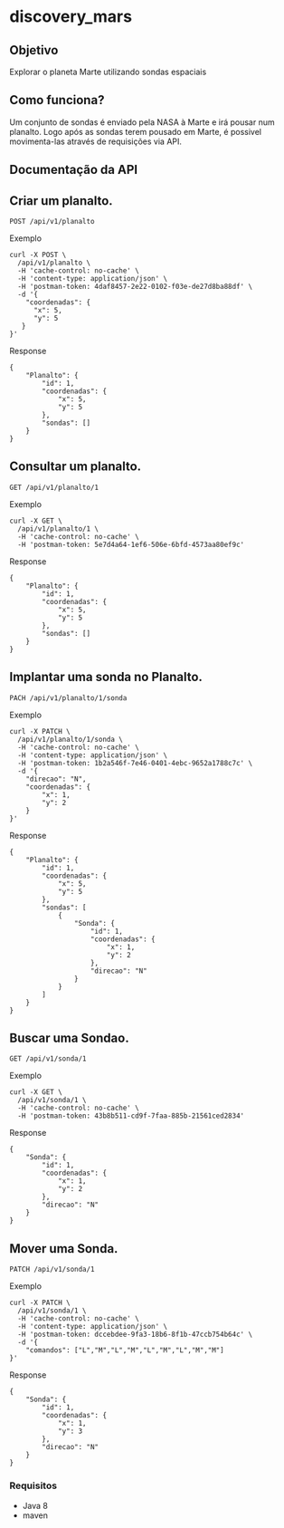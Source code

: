 # discovery_mars

## Objetivo

Explorar o planeta Marte utilizando sondas espaciais

## Como funciona?

Um conjunto de sondas é enviado pela NASA à Marte e irá pousar num planalto. 
Logo após as sondas terem pousado em Marte, é possivel movimenta-las através de requisições via API.


## Documentação da API

## Criar um planalto.
```
POST /api/v1/planalto
```
Exemplo
```
curl -X POST \
  /api/v1/planalto \
  -H 'cache-control: no-cache' \
  -H 'content-type: application/json' \
  -H 'postman-token: 4daf8457-2e22-0102-f03e-de27d8ba88df' \
  -d '{
    "coordenadas": {
      "x": 5,
      "y": 5
   }
}'
```
Response
```
{
    "Planalto": {
        "id": 1,
        "coordenadas": {
            "x": 5,
            "y": 5
        },
        "sondas": []
    }
}
```

## Consultar um planalto.
```
GET /api/v1/planalto/1
```
Exemplo
```
curl -X GET \
  /api/v1/planalto/1 \
  -H 'cache-control: no-cache' \
  -H 'postman-token: 5e7d4a64-1ef6-506e-6bfd-4573aa80ef9c'
```
Response
```
{
    "Planalto": {
        "id": 1,
        "coordenadas": {
            "x": 5,
            "y": 5
        },
        "sondas": []
    }
}
```

## Implantar uma sonda no Planalto.
```
PACH /api/v1/planalto/1/sonda
```
Exemplo
```
curl -X PATCH \
  /api/v1/planalto/1/sonda \
  -H 'cache-control: no-cache' \
  -H 'content-type: application/json' \
  -H 'postman-token: 1b2a546f-7e46-0401-4ebc-9652a1788c7c' \
  -d '{
	"direcao": "N",
	"coordenadas": {
		"x": 1,
		"y": 2
	}
}'
```
Response
```
{
    "Planalto": {
        "id": 1,
        "coordenadas": {
            "x": 5,
            "y": 5
        },
        "sondas": [
            {
                "Sonda": {
                    "id": 1,
                    "coordenadas": {
                        "x": 1,
                        "y": 2
                    },
                    "direcao": "N"
                }
            }
        ]
    }
}
```

## Buscar uma Sondao.
```
GET /api/v1/sonda/1
```
Exemplo
```
curl -X GET \
  /api/v1/sonda/1 \
  -H 'cache-control: no-cache' \
  -H 'postman-token: 43b8b511-cd9f-7faa-885b-21561ced2834'
```

Response
```
{
    "Sonda": {
        "id": 1,
        "coordenadas": {
            "x": 1,
            "y": 2
        },
        "direcao": "N"
    }
}
```

## Mover uma Sonda.
```
PATCH /api/v1/sonda/1
```
Exemplo
```
curl -X PATCH \
  /api/v1/sonda/1 \
  -H 'cache-control: no-cache' \
  -H 'content-type: application/json' \
  -H 'postman-token: dccebdee-9fa3-18b6-8f1b-47ccb754b64c' \
  -d '{
	"comandos": ["L","M","L","M","L","M","L","M","M"]
}'
```

Response
```
{
    "Sonda": {
        "id": 1,
        "coordenadas": {
            "x": 1,
            "y": 3
        },
        "direcao": "N"
    }
}
```

### Requisitos
- Java 8
- maven
